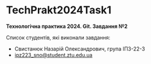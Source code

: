 # TechPrakt2024Task1
**Технологічна практика 2024. Git. Завдання №2**

Список студентів, які виконали завдання:
* Свистанюк Назарій Олександрович, група ІПЗ-22-3 
* ipz223_sno@student.ztu.edu.ua
